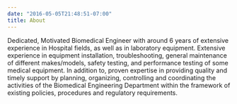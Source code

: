 ```yaml
---
date: "2016-05-05T21:48:51-07:00"
title: About
---
```


Dedicated, Motivated Biomedical Engineer with around 6 years of extensive experience in Hospital fields, as well as in laboratory equipment. Extensive experience in equipment installation, troubleshooting, general maintenance of different makes/models, safety testing, and performance testing of some medical equipment. In addition to, proven expertise in providing quality and timely support by planning, organizing, controlling and coordinating the activities of the Biomedical Engineering Department within the framework of existing policies, procedures and regulatory requirements.
